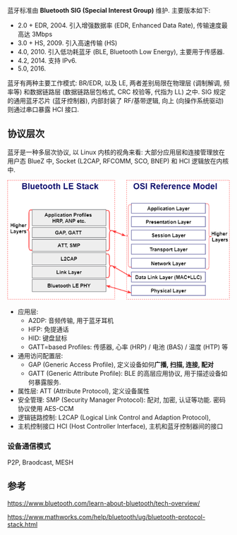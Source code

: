 蓝牙标准由 **Bluetooth SIG (Special Interest Group)** 维护. 主要版本如下:
- 2.0 + EDR, 2004. 引入增强数据率 (EDR, Enhanced Data Rate), 传输速度最高达 3Mbps
- 3.0 + HS, 2009. 引入高速传输 (HS)
- 4.0, 2010. 引入低功耗蓝牙 (BLE, Bluetooth Low Energy), 主要用于传感器.
- 4.2, 2014. 支持 IPv6.
- 5.0, 2016. 

蓝牙有两种主要工作模式: BR/EDR, 以及 LE, 两者差别局限在物理层 (调制解调, 频率等) 和数据链路层 (数据链路层包格式, CRC 校验等, 代指为 LL) 之中. SIG 规定的通用蓝牙芯片 (蓝牙控制器), 内部封装了 RF/基带逻辑, 向上 (向操作系统驱动) 则通过串口暴露 HCI 接口.

## 协议层次

蓝牙是一种多层次协议, 以 Linux 内核的视角来看: 大部分应用层和连接管理放在用户态 BlueZ 中, Socket (L2CAP, RFCOMM, SCO, BNEP) 和 HCI 逻辑放在内核中. 

![](../attach/Snipaste_2025-08-26_16-54-36.png)

- 应用层:
	- A2DP: 音频传输, 用于蓝牙耳机
	- HFP: 免提通话
	- HID: 键盘鼠标
	- GATT=based Profiles: 传感器, 心率 (HRP) / 电池 (BAS) / 温度 (HTP) 等
- 通用访问配置层: 
	- GAP (Generic Access Profile), 定义设备如何**广播, 扫描, 连接, 配对**
	- GATT (Generic Attribute Profile): BLE 的高层应用协议, 用于描述设备如何暴露服务.
- 属性层: ATT (Attribute Protocol), 定义设备属性
- 安全管理: SMP (Security Manager Protocol): 配对, 加密, 认证等功能. 密码协议使用 AES-CCM 
- 逻辑链路控制: L2CAP (Logical Link Control and Adaption Protocol), 
- 主机控制接口 HCI (Host Controller Interface), 主机和蓝牙控制器间的接口

### 设备通信模式

P2P, Braodcast, MESH

## 

## 参考

https://www.bluetooth.com/learn-about-bluetooth/tech-overview/

https://www.mathworks.com/help/bluetooth/ug/bluetooth-protocol-stack.html